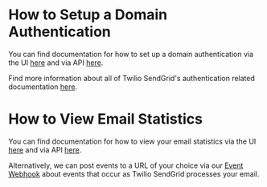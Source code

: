 # How to Setup a Domain Authentication

You can find documentation for how to set up a domain authentication via the UI [here](https://sendgrid.com/docs/ui/account-and-settings/how-to-set-up-domain-authentication/) and via API [here](USAGE.md#sender-authentication).

Find more information about all of Twilio SendGrid's authentication related documentation [here](https://sendgrid.com/docs/ui/account-and-settings/).

# How to View Email Statistics

You can find documentation for how to view your email statistics via the UI [here](https://app.sendgrid.com/statistics) and via API [here](USAGE.md#stats).

Alternatively, we can post events to a URL of your choice via our [Event Webhook](https://sendgrid.com/docs/API_Reference/Webhooks/event.html) about events that occur as Twilio SendGrid processes your email.
